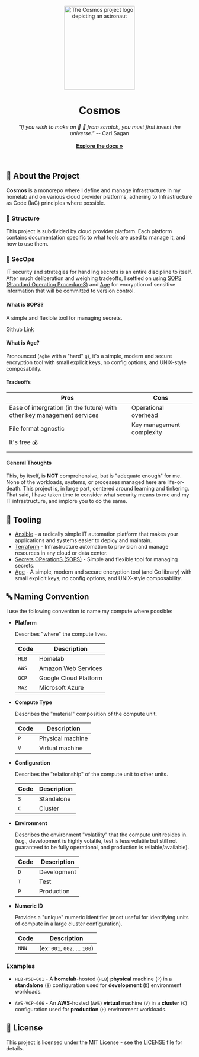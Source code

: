 <div align="center">
  <br />
  <img src="../assets/logo.png?raw=true" alt="The Cosmos project logo depicting an astronaut" width="190" height="226" />
  <br />
  <h1 align="center">Cosmos</h1>
  <p align="center">
    <i>"If you wish to make an 🍎 🥧 from scratch, you must first invent the universe."</i> -- Carl Sagan
    <br />
    <br />
    <a href="https://github.com/bryborge/cosmos/blob/main/README.md">
      <strong>Explore the docs »</strong>
    </a>
  </p>
  <br />
</div>

## 🚀 About the Project

**Cosmos** is a monorepo where I define and manage infrastructure in my homelab and on various cloud provider platforms,
adhering to Infrastructure as Code (IaC) principles where possible.

### 🧬 Structure

This project is subdivided by cloud provider platform.  Each platform contains documentation specific to what tools are
used to manage it, and how to use them.

### 🔐 SecOps

IT security and strategies for handling secrets is an entire discipline to itself. After much deliberation and weighing tradeoffs, I settled on using [SOPS (Standard Operating ProcedureS)](https://github.com/getsops/sops) and [Age](https://github.com/FiloSottile/age) for encryption of sensitive information that will be committed to version control.

#### What is SOPS?

A simple and flexible tool for managing secrets.

Github [Link](https://github.com/getsops/sops)

#### What is Age?

Pronounced (`aghe` with a "hard" `g`), it's a simple, modern and secure encryption tool with small explicit keys, no config options, and UNIX-style composability.

#### Tradeoffs

| Pros | Cons |
|------|------|
| Ease of intergration (in the future) with other key management services | Operational overhead |
| File format agnostic | Key management complexity |
| It's free 💰 |  |
|  |  |

#### General Thoughts

This, by itself, is **NOT** comprehensive, but is "adequate enough" for me. None of the workloads, systems, or processes managed here are life-or-death.  This project is, in large part, centered around learning and tinkering.  That said, I have taken time to consider what security means to me and my IT infrastructure, and implore you to do the same.

## 🔧 Tooling

*   [Ansible](https://www.ansible.com/) - a radically simple IT automation platform that makes your applications and
    systems easier to deploy and maintain.
*   [Terraform](https://www.terraform.io/) - Infrastructure automation to provision and manage resources in any cloud or data center.
*   [Secrets OPerationS (SOPS)](https://github.com/mozilla/sops) - Simple and flexible tool for managing secrets.
*   [Age](https://github.com/FiloSottile/age) - A simple, modern and secure encryption tool (and Go library) with small
    explicit keys, no config options, and UNIX-style composability.

## 🔤 Naming Convention

I use the following convention to name my compute where possible:

*   **Platform**

    Describes "where" the compute lives.

    | Code  | Description             |
    |-------|-------------------------|
    | `HLB` | Homelab                 |
    | `AWS` | Amazon Web Services     |
    | `GCP` | Google Cloud Platform   |
    | `MAZ` | Microsoft Azure         |

*   **Compute Type**

    Describes the "material" composition of the compute unit.

    | Code | Description       |
    |------|-------------------|
    | `P`  | Physical machine  |
    | `V`  | Virtual machine   |

*   **Configuration**

    Describes the "relationship" of the compute unit to other units.

    | Code | Description  |
    |------|--------------|
    | `S`  | Standalone   |
    | `C`  | Cluster      |

*   **Environment**

    Describes the environment "volatility" that the compute unit resides in. (e.g., development is highly volatile, test is less volatile but still not guaranteed to be fully operational, and production is reliable/available).

    | Code | Description   |
    |------|---------------|
    | `D`  | Development   |
    | `T`  | Test          |
    | `P`  | Production    |

*   **Numeric ID**

    Provides a "unique" numeric identifier (most useful for identifying units of compute in a large cluster configuration).

    | Code  | Description                           |
    |-------|---------------------------------------|
    | `NNN` | (ex: `001`, `002`, ... `100`)         |

### Examples

*   `HLB-PSD-001` - A **homelab**-hosted (`HLB`) **physical** machine (`P`) in a **standalone** (`S`) configuration used
    for **development** (`D`) environment workloads.

*   `AWS-VCP-666` - An **AWS**-hosted (`AWS`) **virtual** machine (`V`) in a **cluster** (`C`) configuration used for
    **production** (`P`) environment workloads.

## 🪪 License

This project is licensed under the MIT License - see the [LICENSE](./LICENSE) file for details.

